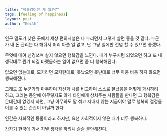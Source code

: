 ```yaml
---
title: "행복감이란 게 뭘까?"
tags: [feeling of happiness]
layout: post
author: "Keith"
---
```


인구 밀도가 낮은 곳에서 세상 편의시설은 다 누리면서 그렇게 살면 좋을 것 같다. 누군가 내 돈 관리는 다 해줘서 머리 아플 일 없고, 난 그냥 일에만 전념 할 수 있으면 좋겠다.

무엇에 매여 신경쓰며 살지 않으면 행복감을 느낀다. 내가 누구처럼 되었으면 하고 또 내 생각대로 뭔가 되길 바랬음하는 일이 없으면 좀 더 행복해진다. 

없으면 없는대로, 모자라면 모자란대로, 못났으면 못난대로 너무 아둥 바둥 하지 않으면 행복해진다. 

그래도 또 누군가와 마주하며 자신과 나를 비교하며 스스로 잘났음을 어떻게 과시하려 하고, 그러는 동안에 아무렇지도 않게 타인에게 상처주는 사람들을 만나면 그 행복감은 온데간데 없겠지 하면, 그냥 아무와도 말 섞고 지내지 않는 지금이야 말로 행복의 절정을 이룰 수 있는 순간이 아닐까 한다.

인간은 사회적인 동물이라고 하지만, 요샌 사회적이지 않은 내가 너무 행복하다. 

갑자기 한국에 가서 지낼 생각을 하려니 슬슬 불안해진다.